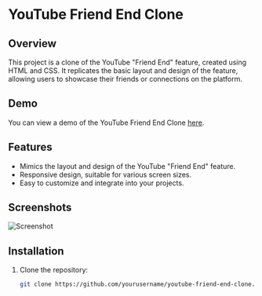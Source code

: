 # YouTube Friend End Clone

## Overview
This project is a clone of the YouTube "Friend End" feature, created using HTML and CSS. It replicates the basic layout and design of the feature, allowing users to showcase their friends or connections on the platform.

## Demo
You can view a demo of the YouTube Friend End Clone [here](https://example.com).

## Features
- Mimics the layout and design of the YouTube "Friend End" feature.
- Responsive design, suitable for various screen sizes.
- Easy to customize and integrate into your projects.

## Screenshots
![Screenshot](screenshot.png)

## Installation
1. Clone the repository:
   ```bash
   git clone https://github.com/yourusername/youtube-friend-end-clone.git
